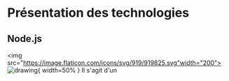 # Présentation des technologies

  ## Node.js 
  <img src="https://image.flaticon.com/icons/svg/919/919825.svg"width="200">
  ![drawing](https://image.flaticon.com/icons/svg/919/919825.svg){ width=50% }
  Il s'agit d'un 
